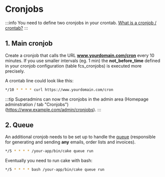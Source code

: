 # Cronjobs

:::info
You need to define two cronjobs in your crontab. [What is a cronjob / crontab?](https://itsfoss.com/cron-job/)
:::

## 1. Main cronjob

Create a cronjob that calls the URL **www.yourdomain.com/cron** every 10 minutes. If you use smaller intervals (eg. 1 min) the **not_before_time** defined in your cronjob configuration (table fcs_cronjobs) is executed more precisely.

A crontab line could look like this:

```bash
*/10 * * * * curl https://www.yourdomain.com/cron
```

:::tip
Superadmins can now the cronjobs in the admin area (Homepage adminstration / tab "Cronjobs") (https://www.example.com/admin/cronjobs).
:::

## 2. Queue

An additional cronjob needs to be set up to handle the [queue](https://github.com/dereuromark/cakephp-queue) (responsible for generating and sending **any** emails, order lists and invoices).

```bash
*/5 * * * * /your-app/bin/cake queue run
```

Eventually you need to run cake with bash:

```bash
*/5 * * * * bash /your-app/bin/cake queue run
```

